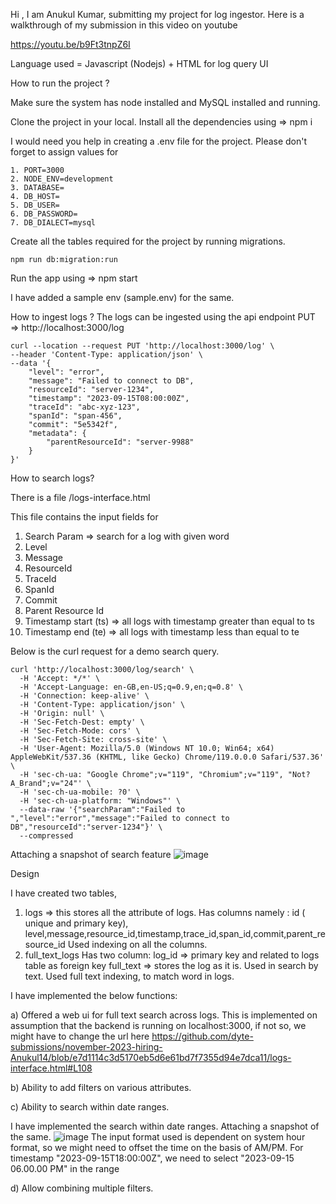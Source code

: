 Hi , I am Anukul Kumar, submitting my project for log ingestor.
Here is a walkthrough of my submission in this video on youtube

https://youtu.be/b9Ft3tnpZ6I

Language used = Javascript (Nodejs) + HTML for log query UI

How to run the project ?

Make sure the system has node installed and MySQL installed and running.

Clone the project in your local.
Install all the dependencies using => npm i

I would need you help in creating a .env file for the project.
Please don't forget to assign values for
```
1. PORT=3000
2. NODE_ENV=development
3. DATABASE=
4. DB_HOST=
5. DB_USER=
6. DB_PASSWORD=
7. DB_DIALECT=mysql
```
Create all the tables required for the project by running migrations.

`npm run db:migration:run`

Run the app using => npm start

I have added a sample env (sample.env) for the same.

How to ingest logs ?
The logs can be ingested using the api endpoint
PUT => http://localhost:3000/log

```
curl --location --request PUT 'http://localhost:3000/log' \
--header 'Content-Type: application/json' \
--data '{
	"level": "error",
	"message": "Failed to connect to DB",
    "resourceId": "server-1234",
	"timestamp": "2023-09-15T08:00:00Z",
	"traceId": "abc-xyz-123",
    "spanId": "span-456",
    "commit": "5e5342f",
    "metadata": {
        "parentResourceId": "server-9988"
    }
}'
```

How to search logs?

There is a file /logs-interface.html

This file contains the input fields for

1. Search Param => search for a log with given word
2. Level
3. Message
4. ResourceId
5. TraceId
6. SpanId
7. Commit
8. Parent Resource Id
9. Timestamp start (ts) => all logs with timestamp greater than equal to ts
10. Timestamp end (te) => all logs with timestamp less than equal to te

	

Below is the curl request for a demo search query.

```
curl 'http://localhost:3000/log/search' \
  -H 'Accept: */*' \
  -H 'Accept-Language: en-GB,en-US;q=0.9,en;q=0.8' \
  -H 'Connection: keep-alive' \
  -H 'Content-Type: application/json' \
  -H 'Origin: null' \
  -H 'Sec-Fetch-Dest: empty' \
  -H 'Sec-Fetch-Mode: cors' \
  -H 'Sec-Fetch-Site: cross-site' \
  -H 'User-Agent: Mozilla/5.0 (Windows NT 10.0; Win64; x64) AppleWebKit/537.36 (KHTML, like Gecko) Chrome/119.0.0.0 Safari/537.36' \
  -H 'sec-ch-ua: "Google Chrome";v="119", "Chromium";v="119", "Not?A_Brand";v="24"' \
  -H 'sec-ch-ua-mobile: ?0' \
  -H 'sec-ch-ua-platform: "Windows"' \
  --data-raw '{"searchParam":"Failed to ","level":"error","message":"Failed to connect to DB","resourceId":"server-1234"}' \
  --compressed

```

Attaching a snapshot of search feature
![image](https://github.com/dyte-submissions/november-2023-hiring-Anukul14/assets/42563010/8462cadd-1f7e-46d3-8374-c26b4d6420c4)


Design

I have created two tables,
1) logs => this stores all the attribute of logs.
   Has columns namely :
    id ( unique and primary key), level,message,resource_id,timestamp,trace_id,span_id,commit,parent_resource_id
    Used indexing on all the columns.
2) full_text_logs
   Has two column:
   log_id => primary key and related to logs table as foreign key
   full_text => stores the log as it is. Used in search by text.
   Used full text indexing, to match word in logs.

 I have implemented the below functions:
 
a) Offered a web ui for full text search across logs.
	This is implemented on assumption that the backend is running on localhost:3000, if not so, we might have to change the url 
	here https://github.com/dyte-submissions/november-2023-hiring-Anukul14/blob/e7d1114c3d5170eb5d6e61bd7f7355d94e7dca11/logs-interface.html#L108

b) Ability to add filters on various attributes.

c) Ability to search within date ranges.

I have implemented the search within date ranges.
Attaching a snapshot of the same.
![image](https://github.com/dyte-submissions/november-2023-hiring-Anukul14/assets/42563010/3bd104f5-80be-4c9d-848c-36d91a692f1b)
The input format used is dependent on system hour format, so we might need to offset the time on the basis of AM/PM.
For timestamp "2023-09-15T18:00:00Z", we need to select "2023-09-15 06.00.00 PM" in the range 

d) Allow combining multiple filters.
